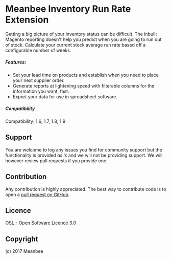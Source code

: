 Meanbee Inventory Run Rate Extension
=====================
Getting a big picture of your inventory status can be difficult. The inbuilt Magento reporting doesn't help you predict when you are going to run out of stock. Calculate your current stock average run rate based off a configurable number of weeks.

##### Features:
- Set your lead time on products and establish when you need to place your next supplier order.
- Generate reports at lightening speed with filterable columns for the information you want, fast.
- Export your data for use in spreadsheet software.

##### Compatibility
 Compatibility: 1.6, 1.7, 1.8, 1.9

Support
-------
You are welcome to log any issues you find for community support but the functionality is provided *as is* and we will not be providing support. We will however review pull requests if you provide one.

Contribution
------------
Any contribution is highly appreciated. The best way to contribute code is to open a [pull request on GitHub](https://help.github.com/articles/using-pull-requests).


Licence
-------
[OSL - Open Software Licence 3.0](http://opensource.org/licenses/osl-3.0.php)

Copyright
---------
(c) 2017 Meanbee
